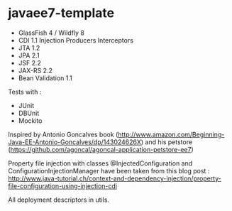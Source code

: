javaee7-template
================
- GlassFish 4 / Wildfly 8
- CDI 1.1
	Injection
	Producers
	Interceptors
- JTA 1.2
- JPA 2.1
- JSF 2.2
- JAX-RS 2.2
- Bean Validation 1.1

Tests with :
- JUnit
- DBUnit
- Mockito

Inspired by Antonio Goncalves book (http://www.amazon.com/Beginning-Java-EE-Antonio-Goncalves/dp/143024626X) and his petstore (https://github.com/agoncal/agoncal-application-petstore-ee7)

Property file injection with classes @InjectedConfiguration and ConfigurationInjectionManager have been taken from this blog post : http://www.java-tutorial.ch/context-and-dependency-injection/property-file-configuration-using-injection-cdi

All deployment descriptors in utils.

